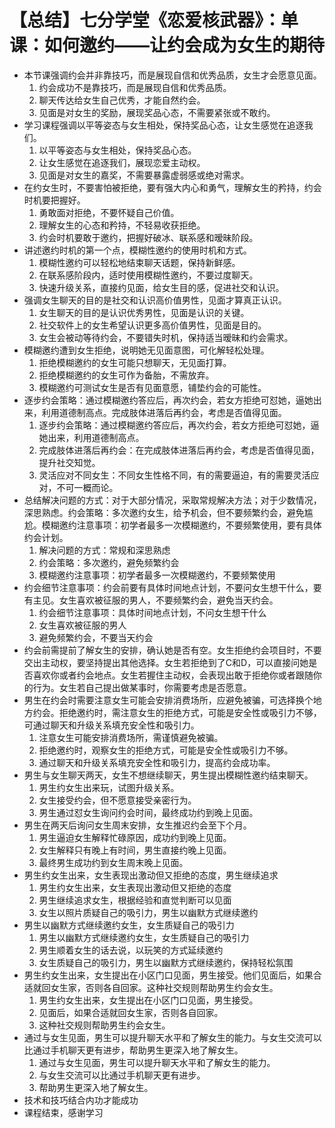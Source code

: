 # 【总结】七分学堂《恋爱核武器》：单课：如何邀约——让约会成为女生的期待

-   本节课强调约会并非靠技巧，而是展现自信和优秀品质，女生才会愿意见面。
    1.  约会成功不是靠技巧，而是展现自信和优秀品质。
    2.  聊天传达给女生自己优秀，才能自然约会。
    3.  见面是对女生的奖励，展现奖品心态，不需要紧张或不敢约。
-   学习课程强调以平等姿态与女生相处，保持奖品心态，让女生感觉在追逐我们。
    1.  以平等姿态与女生相处，保持奖品心态。
    2.  让女生感觉在追逐我们，展现恋爱主动权。
    3.  见面是对女生的嘉奖，不需要暴露虚弱感或绝对需求。
-   在约女生时，不要害怕被拒绝，要有强大内心和勇气，理解女生的矜持，约会时机要把握好。
    1.  勇敢面对拒绝，不要怀疑自己价值。
    2.  理解女生的心态和矜持，不轻易收获拒绝。
    3.  约会时机要敢于邀约，把握好破冰、联系感和暧昧阶段。
-   讲述邀约时机的第一个点，模糊性邀约的使用时机和方式。
    1.  模糊性邀约可以轻松地结束聊天话题，保持新鲜感。
    2.  在联系感阶段内，适时使用模糊性邀约，不要过度聊天。
    3.  快速升级关系，直接约见面，给女生目的感，促进社交和认识。
-   强调女生聊天的目的是社交和认识高价值男性，见面才算真正认识。
    1.  女生聊天的目的是认识优秀男性，见面是认识的关键。
    2.  社交软件上的女生希望认识更多高价值男性，见面是目的。
    3.  女生会被动等待约会，不要错失时机，保持适当暧昧和约会需求。
-   模糊邀约遭到女生拒绝，说明她无见面意图，可化解轻松处理。
    1.  拒绝模糊邀约的女生可能只想聊天，无见面打算。
    2.  拒绝模糊邀约的女生可作为备胎，不需放弃。
    3.  模糊邀约可测试女生是否有见面意愿，铺垫约会的可能性。
-   逐步约会策略：通过模糊邀约答应后，再次约会，若女方拒绝可怼她，逼她出来，利用道德制高点。完成肢体进落后再约会，考虑是否值得见面。
    1.  逐步约会策略：通过模糊邀约答应后，再次约会，若女方拒绝可怼她，逼她出来，利用道德制高点。
    2.  完成肢体进落后再约会：在完成肢体进落后再约会，考虑是否值得见面，提升社交知觉。
    3.  灵活应对不同女生：不同女生性格不同，有的需要逼迫，有的需要灵活应对，不可一概而论。
-   总结解决问题的方式：对于大部分情况，采取常规解决方法；对于少数情况，深思熟虑。约会策略：多次邀约女生，给予机会，但不要频繁约会，避免尴尬。模糊邀约注意事项：初学者最多一次模糊邀约，不要频繁使用，要有具体约会计划。
    1.  解决问题的方式：常规和深思熟虑
    2.  约会策略：多次邀约，避免频繁约会
    3.  模糊邀约注意事项：初学者最多一次模糊邀约，不要频繁使用
-   约会细节注意事项：约会前要有具体时间地点计划，不要问女生想干什么，要有主见。女生喜欢被征服的男人，不要频繁约会，避免当天约会。
    1.  约会细节注意事项：具体时间地点计划，不问女生想干什么
    2.  女生喜欢被征服的男人
    3.  避免频繁约会，不要当天约会
-   约会前需提前了解女生的安排，确认她是否有空。女生拒绝约会项目时，不要交出主动权，要坚持提出其他选择。女生若拒绝到了C和D，可以直接问她是否喜欢你或者约会地点。女生若握住主动权，会表现出敢于拒绝你或者跟随你的行为。女生若自己提出做某事时，你需要考虑是否愿意。
-   男生在约会时需要注意女生可能会安排消费场所，应避免被骗，可选择换个地方约会。拒绝邀约时，需注意女生的拒绝方式，可能是安全性或吸引力不够，可通过聊天和升级关系填充安全性和吸引力。
    1.  注意女生可能安排消费场所，需谨慎避免被骗。
    2.  拒绝邀约时，观察女生的拒绝方式，可能是安全性或吸引力不够。
    3.  通过聊天和升级关系填充安全性和吸引力，提高约会成功率。
-   男生与女生聊天两天，女生不想继续聊天，男生提出模糊性邀约结束聊天。
    1.  男生约女生出来玩，试图升级关系。
    2.  女生接受约会，但不愿意接受亲密行为。
    3.  男生通过怼女生询问约会时间，最终成功约到晚上见面。
-   男生在两天后询问女生周末安排，女生推迟约会至下个月。
    1.  男生逼迫女生解释忙碌原因，成功约到晚上见面。
    2.  女生解释只有晚上有时间，男生直接约晚上见面。
    3.  最终男生成功约到女生周末晚上见面。
-   男生约女生出来，女生表现出激动但又拒绝的态度，男生继续追求
    1.  男生约女生出来，女生表现出激动但又拒绝的态度
    2.  男生继续追求女生，根据经验和直觉判断可以见面
    3.  女生以照片质疑自己的吸引力，男生以幽默方式继续邀约
-   男生以幽默方式继续邀约女生，女生质疑自己的吸引力
    1.  男生以幽默方式继续邀约女生，女生质疑自己的吸引力
    2.  男生顺着女生的话去说，以玩笑的方式延续邀约
    3.  女生质疑自己的吸引力，男生以幽默方式继续邀约，保持轻松氛围
-   男生约女生出来，女生提出在小区门口见面，男生接受。他们见面后，如果合适就回女生家，否则各自回家。这种社交规则帮助男生约会女生。
    1.  男生约女生出来，女生提出在小区门口见面，男生接受。
    2.  见面后，如果合适就回女生家，否则各自回家。
    3.  这种社交规则帮助男生约会女生。
-   通过与女生见面，男生可以提升聊天水平和了解女生的能力。与女生交流可以比通过手机聊天更有进步，帮助男生更深入地了解女生。
    1.  通过与女生见面，男生可以提升聊天水平和了解女生的能力。
    2.  与女生交流可以比通过手机聊天更有进步。
    3.  帮助男生更深入地了解女生。
-   技术和技巧结合内功才能成功
-   课程结束，感谢学习